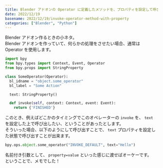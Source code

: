 ```yaml
---
title: Blender アドオンの Operator に定義したメソッドを、プロパティを設定して呼び出したい
date: 2022/12/19
basename: 2022/12/19/invoke-operator-method-with-property
categories: ["Blender", "Python"]
---
```


Blender アドオン作るときの小ネタ。  
Blender アドオンを作っていて、何らかの処理をさせたい場合、通常は Operator を使用します。

```python
import bpy
from bpy.types import Context, Event, Operator
from bpy.props import StringProperty

class SomeOperator(Operator):
  bl_idname = "object.some_operator"
  bl_label = "Some Action"

  text: StringProperty()

  def invoke(self, context: Context, event: Event):
    return {'FINISHED'}


```

このとき、例えばどこかのタイミングでこのオペレーターの `invoke` を、 `text` を設定した上で呼び出したい、ということがあったとします。  
そういった場合、以下のようにして呼び出すことで、 `text` プロパティを設定した状態で呼び出すことが出来ます。

```python
bpy.ops.object.some_operator("INVOKE_DEFAULT", text="Hello")
```

名前付き引数として、 `property=value` といった感じに渡せばオーケーです。  
ということで、メモでした！
